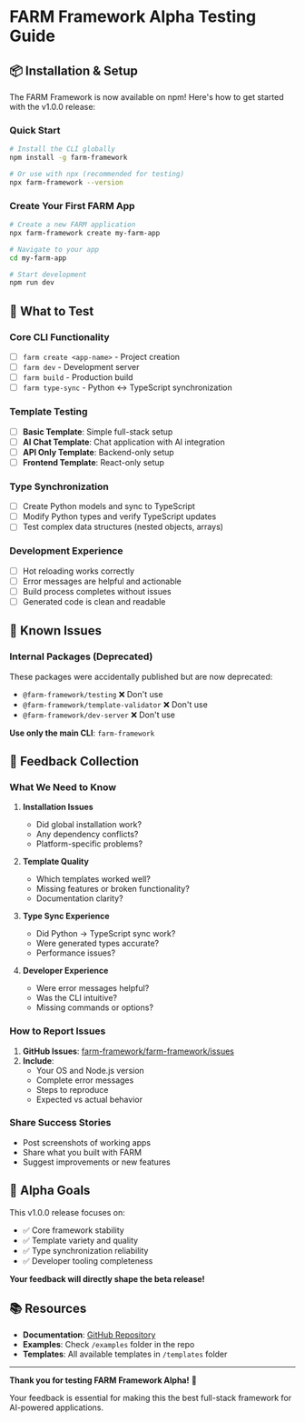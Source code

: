 # FARM Framework Alpha Testing Guide

## 📦 Installation & Setup

The FARM Framework is now available on npm! Here's how to get started with the v1.0.0 release:

### Quick Start

```bash
# Install the CLI globally
npm install -g farm-framework

# Or use with npx (recommended for testing)
npx farm-framework --version
```

### Create Your First FARM App

```bash
# Create a new FARM application
npx farm-framework create my-farm-app

# Navigate to your app
cd my-farm-app

# Start development
npm run dev
```

## 🧪 What to Test

### Core CLI Functionality
- [ ] `farm create <app-name>` - Project creation
- [ ] `farm dev` - Development server
- [ ] `farm build` - Production build
- [ ] `farm type-sync` - Python ↔ TypeScript synchronization

### Template Testing
- [ ] **Basic Template**: Simple full-stack setup
- [ ] **AI Chat Template**: Chat application with AI integration
- [ ] **API Only Template**: Backend-only setup
- [ ] **Frontend Template**: React-only setup

### Type Synchronization
- [ ] Create Python models and sync to TypeScript
- [ ] Modify Python types and verify TypeScript updates
- [ ] Test complex data structures (nested objects, arrays)

### Development Experience
- [ ] Hot reloading works correctly
- [ ] Error messages are helpful and actionable
- [ ] Build process completes without issues
- [ ] Generated code is clean and readable

## 🐛 Known Issues

### Internal Packages (Deprecated)
These packages were accidentally published but are now deprecated:
- `@farm-framework/testing` ❌ Don't use
- `@farm-framework/template-validator` ❌ Don't use  
- `@farm-framework/dev-server` ❌ Don't use

**Use only the main CLI**: `farm-framework`

## 📝 Feedback Collection

### What We Need to Know

1. **Installation Issues**
   - Did global installation work?  
   - Any dependency conflicts?
   - Platform-specific problems?

2. **Template Quality**
   - Which templates worked well?
   - Missing features or broken functionality?
   - Documentation clarity?

3. **Type Sync Experience**
   - Did Python → TypeScript sync work?
   - Were generated types accurate?
   - Performance issues?

4. **Developer Experience** 
   - Were error messages helpful?
   - Was the CLI intuitive?
   - Missing commands or options?

### How to Report Issues

1. **GitHub Issues**: [farm-framework/farm-framework/issues](https://github.com/farm-framework/farm-framework/issues)
2. **Include**:
   - Your OS and Node.js version
   - Complete error messages
   - Steps to reproduce
   - Expected vs actual behavior

### Share Success Stories

- Post screenshots of working apps
- Share what you built with FARM
- Suggest improvements or new features

## 🎯 Alpha Goals

This v1.0.0 release focuses on:
- ✅ Core framework stability
- ✅ Template variety and quality  
- ✅ Type synchronization reliability
- ✅ Developer tooling completeness

**Your feedback will directly shape the beta release!**

## 📚 Resources

- **Documentation**: [GitHub Repository](https://github.com/farm-framework/farm-framework)
- **Examples**: Check `/examples` folder in the repo
- **Templates**: All available templates in `/templates` folder

---

**Thank you for testing FARM Framework Alpha!** 🙏

Your feedback is essential for making this the best full-stack framework for AI-powered applications.
